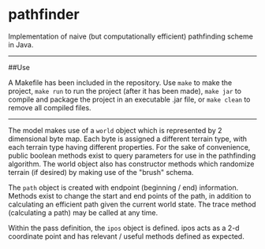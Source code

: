 pathfinder
==========

Implementation of naive (but computationally efficient) pathfinding scheme in Java. 

------

##Use

A Makefile has been included in the repository. Use `make` to make the project, `make run` to run the project (after it has been made), `make jar` to compile and package the project in an executable .jar file, or `make clean` to remove all compiled files.

------

The model makes use of a `world` object which is represented by 2 dimensional byte map. Each byte is assigned a different terrain type, with each terrain type having different properties. For the sake of convenience, public boolean methods exist to query parameters for use in the pathfinding algorithm. The world object also has constructor methods which randomize terrain (if desired) by making use of the "brush" schema. 

The `path` object is created with endpoint (beginning / end) information. Methods exist to change the start and end points of the path, in addition to calculating an efficient path given the current world state. The trace method (calculating a path) may be called at any time.

Within the pass definition, the `ipos` object is defined. ipos acts as a 2-d coordinate point and has relevant / useful methods defined as expected.

